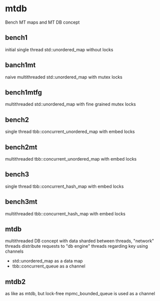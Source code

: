 # mtdb
Bench MT maps and MT DB concept

## bench1
initial single thread std::unordered_map without locks

## banch1mt
naive multithreaded std::unordered_map with mutex locks

## bench1mtfg
multithreaded std::unordered_map with fine grained mutex locks

## bench2
single thread tbb::concurrent_unordered_map with embed locks

## bench2mt
multithreaded tbb::concurrent_unordered_map with embed locks

## bench3
single thread tbb::concurrent_hash_map with embed locks

## bench3mt
multithreaded tbb::concurrent_hash_map with embed locks

## mtdb
multithreaded DB concept with data sharded between threads, 
"network" threads distribute requests to "db engine" threads regarding key using channels
* std::unordered_map as a data map 
* tbb::concurrent_queue as a channel

## mtdb2
as like as mtdb, but lock-free mpmc_bounded_queue is used as a channel
